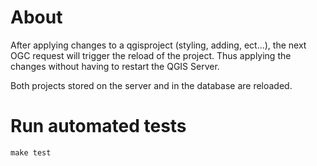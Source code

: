 # About

After applying changes to a qgisproject (styling, adding, ect...),
 the next OGC request will trigger the reload of the project.
 Thus applying the changes without having to restart the QGIS Server.

Both projects stored on the server and in the database are reloaded.


# Run automated tests

```
make test
```
